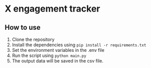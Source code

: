 # X engagement tracker

## How to use

1. Clone the repository
2. Install the dependencies using `pip install -r requirements.txt`
3. Set the environment variables in the .env file
4. Run the script using `python main.py`
5. The output data will be saved in the csv file.
